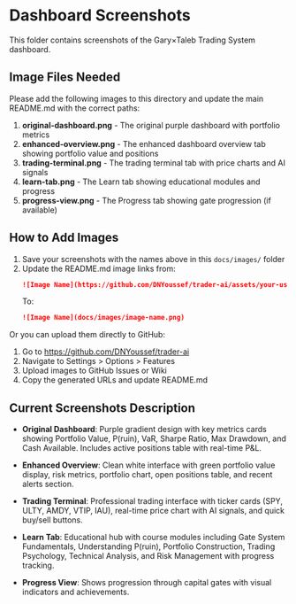 # Dashboard Screenshots

This folder contains screenshots of the Gary×Taleb Trading System dashboard.

## Image Files Needed

Please add the following images to this directory and update the main README.md with the correct paths:

1. **original-dashboard.png** - The original purple dashboard with portfolio metrics
2. **enhanced-overview.png** - The enhanced dashboard overview tab showing portfolio value and positions
3. **trading-terminal.png** - The trading terminal tab with price charts and AI signals
4. **learn-tab.png** - The Learn tab showing educational modules and progress
5. **progress-view.png** - The Progress tab showing gate progression (if available)

## How to Add Images

1. Save your screenshots with the names above in this `docs/images/` folder
2. Update the README.md image links from:
   ```markdown
   ![Image Name](https://github.com/DNYoussef/trader-ai/assets/your-username/image-name.png)
   ```
   To:
   ```markdown
   ![Image Name](docs/images/image-name.png)
   ```

Or you can upload them directly to GitHub:
1. Go to https://github.com/DNYoussef/trader-ai
2. Navigate to Settings > Options > Features
3. Upload images to GitHub Issues or Wiki
4. Copy the generated URLs and update README.md

## Current Screenshots Description

- **Original Dashboard**: Purple gradient design with key metrics cards showing Portfolio Value, P(ruin), VaR, Sharpe Ratio, Max Drawdown, and Cash Available. Includes active positions table with real-time P&L.

- **Enhanced Overview**: Clean white interface with green portfolio value display, risk metrics, portfolio chart, open positions table, and recent alerts section.

- **Trading Terminal**: Professional trading interface with ticker cards (SPY, ULTY, AMDY, VTIP, IAU), real-time price chart with AI signals, and quick buy/sell buttons.

- **Learn Tab**: Educational hub with course modules including Gate System Fundamentals, Understanding P(ruin), Portfolio Construction, Trading Psychology, Technical Analysis, and Risk Management with progress tracking.

- **Progress View**: Shows progression through capital gates with visual indicators and achievements.